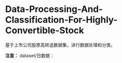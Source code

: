 # Data-Processing-And-Classification-For-Highly-Convertible-Stock

基于上市公司股票高转送数据集，进行数据处理和分类。

**注意：**
dataset/日数据：
